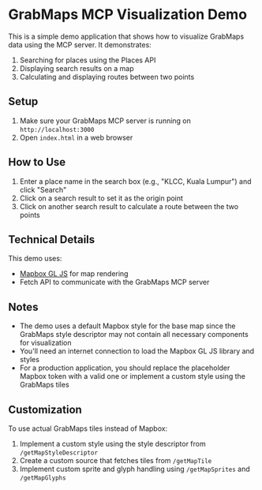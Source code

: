 # GrabMaps MCP Visualization Demo

This is a simple demo application that shows how to visualize GrabMaps data using the MCP server. It demonstrates:

1. Searching for places using the Places API
2. Displaying search results on a map
3. Calculating and displaying routes between two points

## Setup

1. Make sure your GrabMaps MCP server is running on `http://localhost:3000`
2. Open `index.html` in a web browser

## How to Use

1. Enter a place name in the search box (e.g., "KLCC, Kuala Lumpur") and click "Search"
2. Click on a search result to set it as the origin point
3. Click on another search result to calculate a route between the two points

## Technical Details

This demo uses:
- [Mapbox GL JS](https://docs.mapbox.com/mapbox-gl-js/guides/) for map rendering
- Fetch API to communicate with the GrabMaps MCP server

## Notes

- The demo uses a default Mapbox style for the base map since the GrabMaps style descriptor may not contain all necessary components for visualization
- You'll need an internet connection to load the Mapbox GL JS library and styles
- For a production application, you should replace the placeholder Mapbox token with a valid one or implement a custom style using the GrabMaps tiles

## Customization

To use actual GrabMaps tiles instead of Mapbox:
1. Implement a custom style using the style descriptor from `/getMapStyleDescriptor`
2. Create a custom source that fetches tiles from `/getMapTile`
3. Implement custom sprite and glyph handling using `/getMapSprites` and `/getMapGlyphs`
